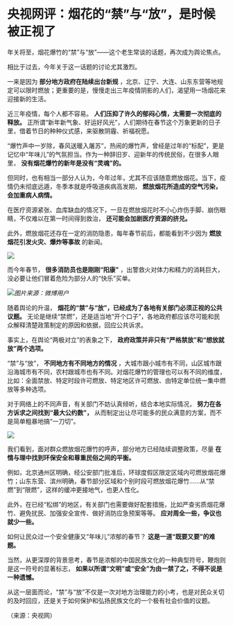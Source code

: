 # 央视网评：烟花的“禁”与“放”，是时候被正视了

年关将至，烟花爆竹的“禁”与“放”——这个老生常谈的话题，再次成为舆论焦点。

相比于过去，今年关于这一话题的讨论尤其激烈。

一来是因为 **部分地方政府在陆续出台新规**
，北京、辽宁、大连、山东东营等地规定可以限时燃放；更重要的是，慢慢走出三年疫情阴影的人们，渴望用一场烟花来迎接新的生活。

近三年疫情，每个人都不容易。 **人们压抑了许久的郁闷心情，太需要一次彻底的释放。**
正所谓“新年新气象、好运好风光”，人们期待在春节这个万象更新的日子里，借着节日的种种仪式感，来驱散阴霾、祈福祝愿。

“爆竹声中一岁除，春风送暖入屠苏”，热闹的爆竹声，曾经是过年的“标配”，更是记忆中“年味儿”的气氛担当。作为一种辞旧岁、迎新年的传统民俗，在很多人眼里，
**没有烟花爆竹的新年是没有“灵魂”的。**

但同时，也有相当一部分人认为，今年过年，尤其不应该随意燃放烟花。当下，疫情仍未彻底远遁，冬季本就是呼吸道疾病高发期，
**燃放烟花所造成的空气污染，会加重病人病情。**

在医疗资源紧张、血库缺血的情况下，一旦在燃放烟花时不小心炸伤手脚、崩伤眼睛，不仅难以在第一时间得到救治， **还可能会加剧医疗资源的挤兑。**

​此外，燃放烟花还存在一定的消防隐患，每年春节前后，都能看到不少因为 **燃放烟花引发火灾、爆炸等事故** 的新闻。

![](https://inews.gtimg.com/newsapp_bt/0/15596266705/1000)

而今年春节， **很多消防员也是刚刚“阳康”** ，出警救火对体力和精力的消耗巨大，没必要让他们冒着危险为部分人的“快乐”买单。

![](https://inews.gtimg.com/newsapp_bt/0/15596266706/1000)_图片来源：微博用户_

随着舆论的升温， **烟花的“禁”与“放”，已经成为了各地有关部门必须正视的公共议题。**
无论是继续“禁燃”，还是适当地“开个口子”，各地政府都应该尽可能和民众解释清楚政策制定的原因和依据，回应公共诉求。

事实上，在舆论“两极对立”的表象之下， **政府政策并非只有“严格禁放”和“想放就放”两个选项。**

“禁”与“放”， **不同地方有不同地方的情况**
，大城市跟小城市有不同，山区城市跟沿海城市有不同，农村跟城市也有不同。对烟花爆竹的管理也可以有不同的维度，比如：全面禁放、特定时段许可燃放、特定地区许可燃放、由特定单位统一集中燃放等多种选项。

对于网络上的不同声音，有关部门不妨认真倾听，结合本地实际情况， **努力在各方诉求之间找到“最大公约数”，**
从而制定出让尽可能多的民众满意的方案，而不是简单粗暴地搞“一刀切”。

![](https://inews.gtimg.com/newsapp_bt/0/15596266708/1000)

我们看到，面对群众燃放烟花爆竹的呼声，部分地方已经陆续调整政策，尽量 **在情与理中找到环保安全和尊重民俗之间的平衡。**

例如，北京通州区明确，经公安部门批准后，环球度假区限定区域内可燃放烟花爆竹；山东东营、滨州明确，春节部分区域和个别时段可燃放烟花爆竹……从“禁燃”到“限燃”，这样的缓冲更接地气，也更人性化。

此外，在已经“松绑”的地区，有关部门也需要做好配套措施，比如严查劣质烟花爆竹、避免扰民、加强安全宣传、做好消防应急预案等等。
**应对周全一些，争议也就少一些。**

如何让民众过一个安全健康又“年味儿”浓郁的春节？ **这是一道“既要又要”的难题。**

当然，从更深厚的背景思考，春节是浓郁的中国民族文化的一种典型符号，鞭炮则是这一符号的显著标志，
**如果以所谓“文明”或“安全”为由一禁了之，不得不说是一种遗憾。**

从这一层面而论，“禁”与“放”不仅是一次对地方治理能力的小考，也是对民众关切的及时回应，还是关于如何保护和弘扬民族文化的一个极有社会价值的议题。

（来源：央视网）

